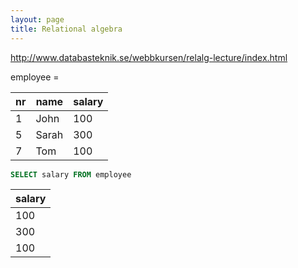 ```yaml
---
layout: page
title: Relational algebra
---
```


<http://www.databasteknik.se/webbkursen/relalg-lecture/index.html>

employee = 

<table>
<thead>
  <tr>
    <th>nr</th>
    <th>name</th>
    <th>salary</th>
  </tr>
</thead>
<tbody>
  <tr>
    <td>1</td>
    <td>John</td>
    <td>100</td>
  </tr>
  <tr>
    <td>5</td>
    <td>Sarah</td>
    <td>300</td>
  </tr>
  <tr>
    <td>7</td>
    <td>Tom</td>
    <td>100</td>
  </tr>
</tbody>
</table>

```sql
SELECT salary FROM employee
```

<table>
<thead>
  <tr>
    <th>salary</th>
  </tr>
</thead>
<tbody>
  <tr>
    <td>100</td>
  </tr>
  <tr>
    <td>300</td>
  </tr>
  <tr>
    <td>100</td>
  </tr>
</tbody>
</table>
